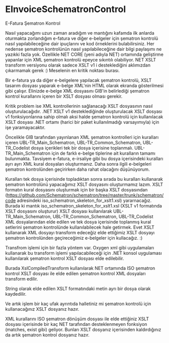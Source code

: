 # EInvoiceSchematronControl
E-Fatura Şematron Kontrol

Nasıl yapacağımı uzun zaman aradığım ve mantığını kafamda ilk anlarda oturmakta zorlandığım e-fatura ve diğer e-belgeler için şematron kontrolü nasıl yapılabileceğine dair ipuçlarını ve kod örneklerini bulabilirsiniz.
Her nedense şematron kontrolünün nasıl yapılabileceğine dair bilgi paylaşımı ne yazıkki fazla yok. Özellikle NET CORE (yeni adıyla NET) ortamında geliştirme yapanlar için XML şematron kontrolü epeyce sıkıntılı olabiliyor. 
NET XSLT transform versiyonu olarak sadece XSLT v1 i desteklediğini aklımızdan çıkarmamak gerek :) Meselenin en kritik noktası burası.

Bir e-fatura ya da diğer e-belgelere yapılacak şematron kontrolü, XSLT tasarım dosyası yaparak e-belge XML'nin HTML olarak ekranda gösterilmesi gibi çalışır. Elinizde e-belge XML dosyasını GIB'in belirlediği şematron kontrol kurallarını içeren bir XSLT dosyası olması gerekir.

Kritik problem ise XML kontrollerinin sağlanacağı XSLT dosyasının nasıl oluşturulacağıdır. .NET XSLT v1 desteklediğinde oluşturulacak XSLT dosyası v1 fonksiyonlarına sahip olmalı aksi halde şematron kontrolü için kullanılacak XSLT dosyası .NET ortamı (harici bir paket kullanılmadığı varsayımıyla) için işe yaramayacaktır.

Öncelikle GIB tarafından yayınlanan XML şematron kontrolleri için kuralları içeren UBL-TR_Main_Schematron, UBL-TR_Common_Schematron, UBL-TR_Codelist dosya içerikleri tek bir dosya içerisine toplanmalı. UBL-TR_Main_Schematron için de farklı e-belge tiplerine ait kuralların tamamı bulunmakta. Tavsiyem e-fatura, e-irsaliye gibi bu dosya içerisindeki kuralları ayrı ayrı XML kural dosyaları oluşturmanız. Daha sonra ilgili e-belgeleri şematron kontrolünden geçirirken daha rahat olacağını düşünüyorum.

Kuralları tek dosya içerisinde topladıktan sonra sırada bu kuralları kullanarak şematron kontrolünü yapacağımız XSLT dosyasını oluşturmamız lazım. XSLT formatın kural dosyasını oluşturmak için bir başka XSLT dosyasından (https://github.com/Schematron/schematron/tree/master/trunk/schematron/code adresindeki iso_schematron_skeleton_for_xslt1.xsl) yararnacağız. Burada ki mantık iso_schematron_skeleton_for_xslt1.xsl (XSLT v1 formatında XSLT dosyasını oluşturur) XSLT dosyası kullanılarak UBL-TR_Main_Schematron, UBL-TR_Common_Schematron, UBL-TR_Codelist XML dosyalarından elde edilen ve tek dosya içerisinde toplanmış kural setlerini şematron kontrolünde kullanılabilecek hale getirmek. Evet XSLT kullanarak XML dosyayı transform edeceğiz elde ettiğimiz XSLT dosyayı şematron kontrolünden geçireceğimiz e-belgeler için kullacağız. :)

Transfrom işlemi için bir fazla yöntem var. Oxygen xml gibi uygulamaları kullanarak bu transform işlemi yapılacabileceği için .NET konsol uygulaması kullanılarak şematron kontrol XSLT dosyası elde edilebilir. 

Burada XslCompiledTransform kullanılarak NET ortamında ISO şematron kontrol XSLT dosyası ile elde edilen şematron kontrol XML dosyaları transform edilir. 

String olarak elde edilen XSLT formatındaki metin ayrı bir dosya olarak kaydedilir. 

Ve artık işlem bir kaç ufak ayrıntıda halletiniz mi şematron kontrolü için kullanacağınız XSLT dosyanız hazır. 

XML kurallarını ISO şematron dönüşüm dosyası ile elde ettiğiniz XSLT dosyası içerisinde bir kaç NET tarafından desteklenmeyen fonksiyon (matches, exist gibi) geliyor. Bunları XSLT dosyanız içerisinden kaldırdığınız da artık şematron kontrol dosyanız hazır.
